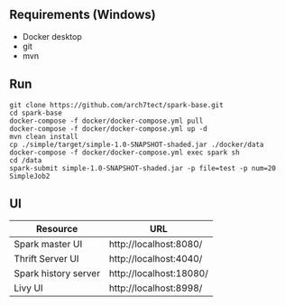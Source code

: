 ## Requirements (Windows)
- Docker desktop
- git
- mvn


## Run
```shell
git clone https://github.com/arch7tect/spark-base.git
cd spark-base
docker-compose -f docker/docker-compose.yml pull
docker-compose -f docker/docker-compose.yml up -d
mvn clean install
cp ./simple/target/simple-1.0-SNAPSHOT-shaded.jar ./docker/data
docker-compose -f docker/docker-compose.yml exec spark sh
cd /data
spark-submit simple-1.0-SNAPSHOT-shaded.jar -p file=test -p num=20 SimpleJob2
```

## UI
Resource|URL
------|---
Spark master UI|http://localhost:8080/
Thrift Server UI|http://localhost:4040/
Spark history server|http://localhost:18080/
Livy UI|http://localhost:8998/
